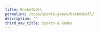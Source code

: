```yaml
---
title: Basketball
permalink: /ccas/sports-games/basketball/
description: ""
third_nav_title: Sports & Games
---
```

